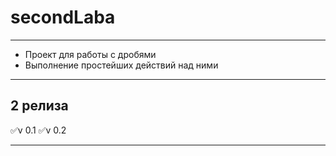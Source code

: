 # secondLaba
___
* Проект для работы с дробями 
* Выполнение простейших действий над ними 
___
## 2 релиза
:white_check_mark:v 0.1
:white_check_mark:v 0.2
___
